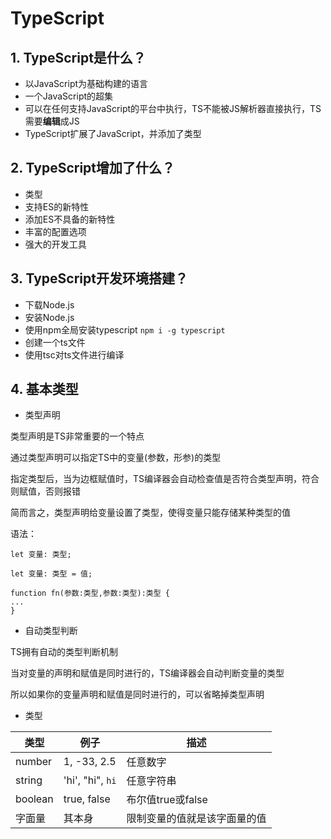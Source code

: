 # TypeScript

## 1. TypeScript是什么？

- 以JavaScript为基础构建的语言
- 一个JavaScript的超集
- 可以在任何支持JavaScript的平台中执行，TS不能被JS解析器直接执行，TS需要**编辑**成JS
- TypeScript扩展了JavaScript，并添加了类型

## 2. TypeScript增加了什么？

- 类型
- 支持ES的新特性
- 添加ES不具备的新特性
- 丰富的配置选项
- 强大的开发工具

## 3. TypeScript开发环境搭建？

- 下载Node.js
- 安装Node.js
- 使用npm全局安装typescript  `npm i -g typescript`
- 创建一个ts文件
- 使用tsc对ts文件进行编译

## 4. 基本类型

- 类型声明


类型声明是TS非常重要的一个特点

通过类型声明可以指定TS中的变量(参数，形参)的类型

指定类型后，当为边框赋值时，TS编译器会自动检查值是否符合类型声明，符合则赋值，否则报错

简而言之，类型声明给变量设置了类型，使得变量只能存储某种类型的值

语法：

```
let 变量: 类型;

let 变量: 类型 = 值;

function fn(参数:类型,参数:类型):类型 {
...
}
```

- 自动类型判断

TS拥有自动的类型判断机制

当对变量的声明和赋值是同时进行的，TS编译器会自动判断变量的类型

所以如果你的变量声明和赋值是同时进行的，可以省略掉类型声明

- 类型

| 类型    | 例子             | 描述                         |
| ------- | ---------------- | ---------------------------- |
| number  | 1, -33, 2.5      | 任意数字                     |
| string  | 'hi', "hi", `hi` | 任意字符串                   |
| boolean | true, false      | 布尔值true或false            |
| 字面量  | 其本身           | 限制变量的值就是该字面量的值 |

